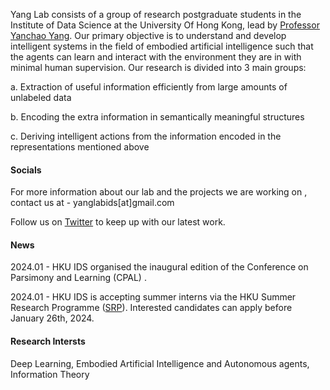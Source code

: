 
Yang Lab consists of a group of research postgraduate students in the Institute of Data Science at the University Of Hong Kong, lead by [Professor Yanchao Yang](https://yanchaoyang.github.io/). Our primary objective is to understand and develop intelligent systems in the field of embodied artificial intelligence such that the agents can learn and interact with the environment they are in with minimal human supervision. Our research is divided into 3 main groups:

a. Extraction of useful information efficiently from large amounts of unlabeled data

b. Encoding the extra information in semantically meaningful structures 

c. Deriving intelligent actions from the information encoded in the representations mentioned above



#### Socials
For more information about our lab and the projects we are working on , contact us at - yanglabids[at]gmail.com

Follow us on [Twitter](https://https://twitter.com/YangLabIDS) to keep up with our latest work.

#### News
2024.01 - HKU IDS organised the inaugural edition of the Conference on Parsimony and Learning (CPAL) .

2024.01 - HKU IDS is accepting summer interns via the HKU Summer Research Programme ([SRP](https://gradsch.hku.hk/news_and_events/news_and_future_events/summer-research-programme-2024)). Interested candidates can apply before January 26th, 2024.

#### Research Intersts
Deep Learning, Embodied Artificial Intelligence and Autonomous agents, Information Theory
